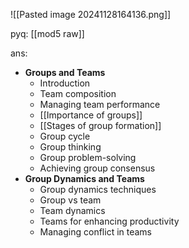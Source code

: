 ![[Pasted image 20241128164136.png]]

pyq:
[[mod5 raw]]

ans:
- **Groups and Teams**
    - Introduction
    - Team composition
    - Managing team performance
    - [[Importance of groups]]
    - [[Stages of group formation]]
    - Group cycle
    - Group thinking
    - Group problem-solving
    - Achieving group consensus
- **Group Dynamics and Teams**
    - Group dynamics techniques
    - Group vs team
    - Team dynamics
    - Teams for enhancing productivity
    - Managing conflict in teams